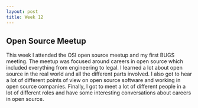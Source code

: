```yaml
---
layout: post
title: Week 12
---
```



## Open Source Meetup

This week I attended the OSI open source meetup and my first BUGS meeting. The meetup was focused around careers in open source which included everything from engineering to legal. I learned a lot about open source in the real world and all the different parts involved. I also got to hear a lot of different points of view on open source software and working in open source companies. Finally, I got to meet a lot of different people in a lot of different roles and have some interesting conversations about careers in open source. 
